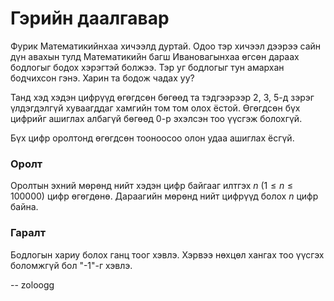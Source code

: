Гэрийн даалгавар
================
Фурик Математикийнхаа хичээлд дуртай. Одоо тэр хичээл дээрээ сайн дүн авахын тулд Математикийн багш Ивановагынхаа өгсөн дараах бодлогыг бодох хэрэгтэй болжээ. Тэр уг бодлогыг тун амархан бодчихсон гэнэ. Харин та бодож чадах уу?

Танд хэд хэдэн цифрүүд өгөгдсөн бөгөөд та тэдгээрээр $2$, $3$, $5$-д зэрэг үлдэгдэлгүй хуваагддаг хамгийн том том олох ёстой. Өгөгдсөн бүх цифрийг ашиглах албагүй бөгөөд $0$-р эхэлсэн тоо үүсгэж болохгүй.

Бүх цифр оролтонд өгөгдсөн тооноосоо олон удаа ашиглах ёсгүй.


### Оролт
Оролтын эхний мөрөнд нийт хэдэн цифр байгааг илтгэх $n$ ($1 ≤ n ≤ 100000$) цифр өгөгдөнө. Дараагийн мөрөнд нийт цифрүүд болох $n$ цифр байна.


### Гаралт
Бодлогын хариу болох ганц тоог хэвлэ. Хэрвээ нөхцөл хангах тоо үүсгэх боломжгүй бол "-1"-г хэвлэ.

-- zoloogg
